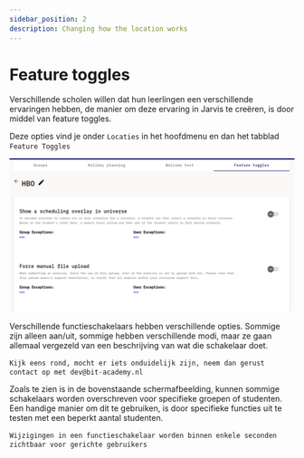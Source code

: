 ```yaml
---
sidebar_position: 2
description: Changing how the location works
---
```


# Feature toggles

Verschillende scholen willen dat hun leerlingen een verschillende ervaringen hebben,
de manier om deze ervaring in Jarvis te creëren, is door middel van feature toggles.

Deze opties vind je onder `Locaties` in het hoofdmenu en dan het tabblad `Feature Toggles`

![feature toggle example](/img/staff/location-admin/feature-toggles.png)

Verschillende functieschakelaars hebben verschillende opties. Sommige zijn alleen aan/uit,
sommige hebben verschillende modi, 
maar ze gaan allemaal vergezeld van een beschrijving van wat die schakelaar doet.

```info
Kijk eens rond, mocht er iets onduidelijk zijn, neem dan gerust contact op met dev@bit-academy.nl
```

Zoals te zien is in de bovenstaande schermafbeelding, 
kunnen sommige schakelaars worden overschreven voor specifieke groepen of studenten.
Een handige manier om dit te gebruiken, is door specifieke functies uit te testen met een beperkt aantal studenten.

```warn
Wijzigingen in een functieschakelaar worden binnen enkele seconden zichtbaar voor gerichte gebruikers
```
